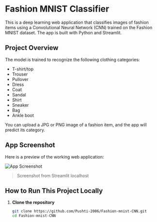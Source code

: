 # Fashion MNIST Classifier

This is a deep learning web application that classifies images of fashion items using a Convolutional Neural Network (CNN) trained on the Fashion MNIST dataset. The app is built with Python and Streamlit.

## Project Overview

The model is trained to recognize the following clothing categories:
- T-shirt/top
- Trouser
- Pullover
- Dress
- Coat
- Sandal
- Shirt
- Sneaker
- Bag
- Ankle boot

You can upload a JPG or PNG image of a fashion item, and the app will predict its category.

## App Screenshot

Here is a preview of the working web application:

![App Screenshot](screenshots/app_screenshot.png)

> Screenshot from Streamlit localhost

## How to Run This Project Locally

1. **Clone the repository**
   ```bash
   git clone https://github.com/Pushti-2006/Fashion-mnist-CNN.git
   cd Fashion-mnist-CNN
